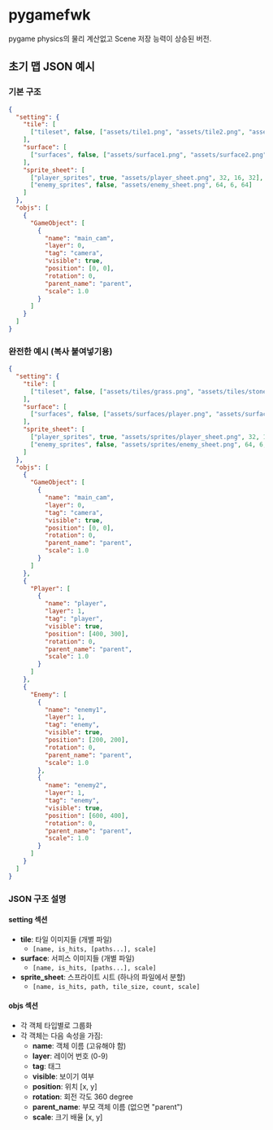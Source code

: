 # pygamefwk

pygame physics의 물리 계산없고 Scene 저장 능력이 상승된 버전.

## 초기 맵 JSON 예시

### 기본 구조

```json
{
  "setting": {
    "tile": [
      ["tileset", false, ["assets/tile1.png", "assets/tile2.png", "assets/tile3.png"], 48]
    ],
    "surface": [
      ["surfaces", false, ["assets/surface1.png", "assets/surface2.png"], 1.0]
    ],
    "sprite_sheet": [
      ["player_sprites", true, "assets/player_sheet.png", 32, 16, 32],
      ["enemy_sprites", false, "assets/enemy_sheet.png", 64, 6, 64]
    ]
  },
  "objs": [
    {
      "GameObject": [
        {
          "name": "main_cam",
          "layer": 0,
          "tag": "camera",
          "visible": true,
          "position": [0, 0],
          "rotation": 0,
          "parent_name": "parent",
          "scale": 1.0
        }
      ]
    }
  ]
}
```

### 완전한 예시 (복사 붙여넣기용)

```json
{
  "setting": {
    "tile": [
      ["tileset", false, ["assets/tiles/grass.png", "assets/tiles/stone.png", "assets/tiles/water.png"], 1.0]
    ],
    "surface": [
      ["surfaces", false, ["assets/surfaces/player.png", "assets/surfaces/enemy.png"], 1.0]
    ],
    "sprite_sheet": [
      ["player_sprites", true, "assets/sprites/player_sheet.png", 32, 16, 1.0],
      ["enemy_sprites", false, "assets/sprites/enemy_sheet.png", 64, 6, 0.5]
    ]
  },
  "objs": [
    {
      "GameObject": [
        {
          "name": "main_cam",
          "layer": 0,
          "tag": "camera",
          "visible": true,
          "position": [0, 0],
          "rotation": 0,
          "parent_name": "parent",
          "scale": 1.0
        }
      ]
    },
    {
      "Player": [
        {
          "name": "player",
          "layer": 1,
          "tag": "player",
          "visible": true,
          "position": [400, 300],
          "rotation": 0,
          "parent_name": "parent",
          "scale": 1.0
        }
      ]
    },
    {
      "Enemy": [
        {
          "name": "enemy1",
          "layer": 1,
          "tag": "enemy",
          "visible": true,
          "position": [200, 200],
          "rotation": 0,
          "parent_name": "parent",
          "scale": 1.0
        },
        {
          "name": "enemy2",
          "layer": 1,
          "tag": "enemy",
          "visible": true,
          "position": [600, 400],
          "rotation": 0,
          "parent_name": "parent",
          "scale": 1.0
        }
      ]
    }
  ]
}
```

### JSON 구조 설명

#### setting 섹션
- **tile**: 타일 이미지들 (개별 파일)
  - `[name, is_hits, [paths...], scale]`
- **surface**: 서피스 이미지들 (개별 파일)
  - `[name, is_hits, [paths...], scale]`
- **sprite_sheet**: 스프라이트 시트 (하나의 파일에서 분할)
  - `[name, is_hits, path, tile_size, count, scale]`

#### objs 섹션
- 각 객체 타입별로 그룹화
- 각 객체는 다음 속성을 가짐:
  - **name**: 객체 이름 (고유해야 함)
  - **layer**: 레이어 번호 (0-9)
  - **tag**: 태그
  - **visible**: 보이기 여부
  - **position**: 위치 [x, y]
  - **rotation**: 회전 각도 360 degree
  - **parent_name**: 부모 객체 이름 (없으면 "parent")
  - **scale**: 크기 배율 [x, y]
